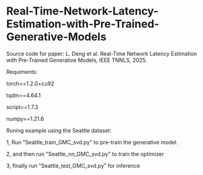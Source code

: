 # Real-Time-Network-Latency-Estimation-with-Pre-Trained-Generative-Models
Source code for paper: 
L. Deng et al. Real-Time Network Latency Estimation with Pre-Trained Generative Models, IEEE TNNLS, 2025.

Requiments:

torch==1.2.0+cu92

tqdm==4.64.1

script==1.7.3

numpy==1.21.6



Runing example using the Seattle dataset:

1, Run "Seattle_train_GMC_svd.py" to pre-train the generative model.

2, and then run "Seattle_nn_GMC_svd.py" to train the optimizer

3, finally run "Seattle_test_GMC_svd.py" for inference
